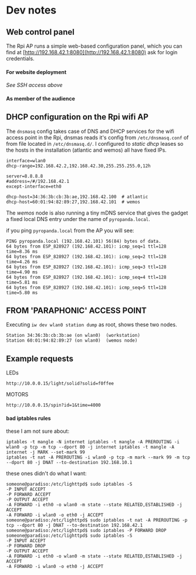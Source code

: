 # Dev notes

## Web control panel

The Rpi AP runs a simple web-based configuration panel, which you can find at [http://192.168.42.1:8080](http://192.168.42.1:8080) ask for login credentials.


#### For website deployment

_See SSH access above_

#### As member of the audience

## DHCP configuration on the Rpi wifi AP

The `dnsmasq` config takes case of DNS and DHCP services for the wifi access point in the Rpi, dnsmas reads it's config from `/etc/dnsmasq.conf` of from file located in `/etc/dnsmasq.d/`. I configured to _static dhcp_ leases so the hosts in the installation (atlantic and wemos) all have fixed IPs.

```
interface=wlan0
dhcp-range=192.168.42.2,192.168.42.30,255.255.255.0,12h

server=8.8.8.8
#address=/#/192.168.42.1
except-interface=eth0

dhcp-host=34:36:3b:cb:3b:ae,192.168.42.100  # atlantic
dhcp-host=60:01:94:82:89:27,192.168.42.101  # wemos
```

The _wemos_ node is also running a tiny mDNS service that gives the gadget a fixed local DNS entry under the name of `pyropanda.local`.

if you ping `pyropanda.local` from the AP you will see:

```
PING pyropanda.local (192.168.42.101) 56(84) bytes of data.
64 bytes from ESP_828927 (192.168.42.101): icmp_seq=1 ttl=128 time=8.36 ms
64 bytes from ESP_828927 (192.168.42.101): icmp_seq=2 ttl=128 time=4.26 ms
64 bytes from ESP_828927 (192.168.42.101): icmp_seq=3 ttl=128 time=4.90 ms
64 bytes from ESP_828927 (192.168.42.101): icmp_seq=4 ttl=128 time=5.81 ms
64 bytes from ESP_828927 (192.168.42.101): icmp_seq=5 ttl=128 time=5.80 ms
```

## FROM 'PARAPHONIC' ACCESS POINT

Executing `iw dev wlan0 station dump` as root, shows these two nodes.

```
Station 34:36:3b:cb:3b:ae (on wlan0)  (workstation)
Station 60:01:94:82:89:27 (on wlan0)  (wemos node)
```

## Example requests

LEDs

```
http://10.0.0.15/light/solid?solid=f0ffee
```

MOTORS

```
http://10.0.0.15/spin?id=1&time=4000
```

#### bad iptables rules

these I am not sure about:

```
iptables -t mangle -N internet iptables -t mangle -A PREROUTING -i wlan0 -p tcp -m tcp --dport 80 -j internet iptables -t mangle -A internet -j MARK --set-mark 99
iptables -t nat -A PREROUTING -i wlan0 -p tcp -m mark --mark 99 -m tcp --dport 80 -j DNAT --to-destination 192.168.10.1
```

these ones didn't do what I want:

```
someone@paradiso:/etc/lighttpd$ sudo iptables -S
-P INPUT ACCEPT
-P FORWARD ACCEPT
-P OUTPUT ACCEPT
-A FORWARD -i eth0 -o wlan0 -m state --state RELATED,ESTABLISHED -j ACCEPT
-A FORWARD -i wlan0 -o eth0 -j ACCEPT
someone@paradiso:/etc/lighttpd$ sudo iptables -t nat -A PREROUTING -p tcp --dport 80 -j DNAT --to-destination 192.168.42.1
someone@paradiso:/etc/lighttpd$ sudo iptables -P FORWARD DROP
someone@paradiso:/etc/lighttpd$ sudo iptables -S
-P INPUT ACCEPT
-P FORWARD DROP
-P OUTPUT ACCEPT
-A FORWARD -i eth0 -o wlan0 -m state --state RELATED,ESTABLISHED -j ACCEPT
-A FORWARD -i wlan0 -o eth0 -j ACCEPT
```
